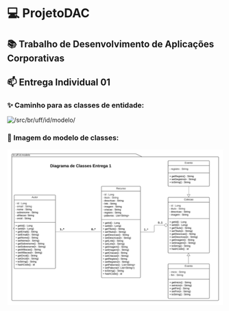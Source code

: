 # :computer: ProjetoDAC
##  :books: Trabalho de Desenvolvimento de Aplicações Corporativas

## :mailbox: Entrega Individual 01

### :sparkles: Caminho para as classes de entidade:

![/src/br/uff/id/modelo/](https://github.com/luizlaljr/ProjetoDAC/tree/master/src/br/uff/id/modelo)

### :paperclip: Imagem do modelo de classes:
![Diagrama de Classes](https://github.com/luizlaljr/ProjetoDAC/blob/master/Diagrama%20de%20Classes%20Entrega%201.jpeg)
